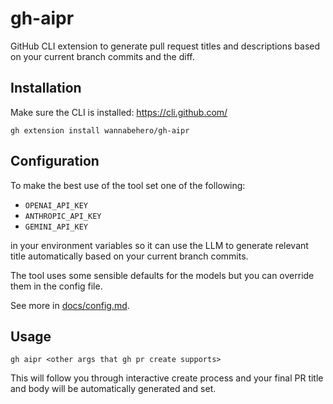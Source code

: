 # gh-aipr

GitHub CLI extension to generate pull request titles and descriptions
based on your current branch commits and the diff.

## Installation

Make sure the CLI is installed: https://cli.github.com/

```
gh extension install wannabehero/gh-aipr
```

## Configuration

To make the best use of the tool set one of the following:
- `OPENAI_API_KEY`
- `ANTHROPIC_API_KEY`
- `GEMINI_API_KEY`

in your environment variables so it can use the LLM
to generate relevant title automatically
based on your current branch commits.

The tool uses some sensible defaults for the models
but you can override them in the config file.

See more in [docs/config.md](docs/config.md).

## Usage

```
gh aipr <other args that gh pr create supports>
```

This will follow you through interactive create process
and your final PR title and body will be automatically generated and set.
